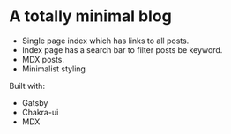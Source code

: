# A totally minimal blog

- Single page index which has links to all posts. 
- Index page has a search bar to filter posts be keyword. 
- MDX posts.
- Minimalist styling

Built with: 

- Gatsby
- Chakra-ui
- MDX